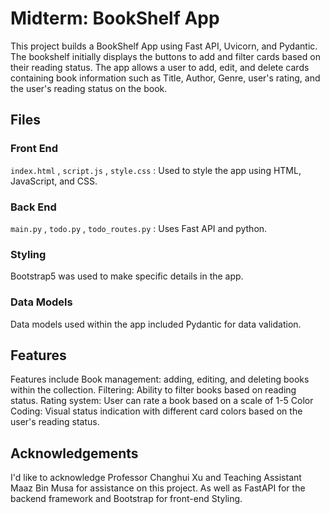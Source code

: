 # Midterm: BookShelf App
This project builds a BookShelf App using Fast API, Uvicorn, and Pydantic. The bookshelf initially displays the buttons to add and filter cards based on their reading status. The app allows a user to add, edit, and delete cards containing book information such as Title, Author, Genre, user's rating, and the user's reading status on the book. 

## Files
### Front End
```index.html```  , ```script.js``` , ```style.css``` : Used to style the app using HTML, JavaScript, and CSS.

### Back End
```main.py``` , ```todo.py``` , ```todo_routes.py``` : Uses Fast API and python.

### Styling
Bootstrap5 was used to make specific details in the app.

### Data Models 
Data models used within the app included Pydantic for data validation.

## Features
Features include 
Book management: adding, editing, and deleting books within the collection. 
Filtering: Ability to filter books based on reading status.
Rating system: User can rate a book based on a scale of 1-5
Color Coding: Visual status indication with different card colors based on the user's reading status.

## Acknowledgements
I'd like to acknowledge Professor Changhui Xu and Teaching Assistant Maaz Bin Musa for assistance on this project. As well as FastAPI for the backend framework and Bootstrap for front-end Styling.




